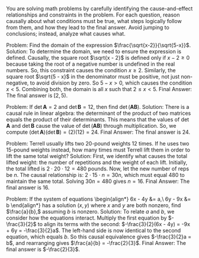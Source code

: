 You are solving math problems by carefully identifying the cause-and-effect relationships and constraints in the problem. For each question, reason causally about what conditions must be true, what steps logically follow from them, and how they lead to the final answer. Avoid jumping to conclusions; instead, analyze what causes what.

Problem:
Find the domain of the expression $\frac{\sqrt{x-2}}{\sqrt{5-x}}$.
Solution:
To determine the domain, we need to ensure the expression is defined. 
Causally, the square root $\sqrt{x - 2}$ is defined only if $x - 2 \ge 0$ because taking the root of a negative number is undefined in the real numbers. So, this constraint causes the condition $x \ge 2$.
Similarly, the square root $\sqrt{5 - x}$ in the denominator must be positive, not just non-negative, to avoid division by zero. So $5 - x > 0$, which causes the condition $x < 5$.
Combining both, the domain is all $x$ such that $2 \le x < 5$.
Final Answer: The final answer is $[2,5)$.

Problem:
If $\det \mathbf{A} = 2$ and $\det \mathbf{B} = 12,$ then find $\det (\mathbf{A} \mathbf{B}).$
Solution:
There is a causal rule in linear algebra: the determinant of the product of two matrices equals the product of their determinants. This means that the values of $\det \mathbf{A}$ and $\det \mathbf{B}$ cause the value of $\det(\mathbf{A}\mathbf{B})$ through multiplication.
So, we compute $(\det \mathbf{A})(\det \mathbf{B}) = (2)(12) = 24$.
Final Answer: The final answer is $24$.

Problem:
Terrell usually lifts two 20-pound weights 12 times. If he uses two 15-pound weights instead, how many times must Terrell lift them in order to lift the same total weight?
Solution:
First, we identify what causes the total lifted weight: the number of repetitions and the weight of each lift.
Initially, the total lifted is $2 \cdot 20 \cdot 12 = 480$ pounds. 
Now, let the new number of reps be $n$. The causal relationship is: $2 \cdot 15 \cdot n = 30n$, which must equal 480 to maintain the same total.
Solving $30n = 480$ gives $n = 16$.
Final Answer: The final answer is $16$.

Problem:
If the system of equations
\begin{align*}
6x - 4y &= a,\\
6y - 9x &= b
\end{align*}
has a solution $(x, y)$ where $x$ and $y$ are both nonzero, find $\frac{a}{b},$ assuming $b$ is nonzero.
Solution:
To relate $a$ and $b$, we consider how the equations interact. 
Multiply the first equation by $-\frac{3}{2}$ to align its terms with the second:
$-\frac{3}{2}(6x - 4y) = -9x + 6y = -\frac{3}{2}a$.
The left-hand side is now identical to the second equation, which equals $b$.
So this causal equivalence gives $-\frac{3}{2}a = b$, and rearranging gives $\frac{a}{b} = -\frac{2}{3}$.
Final Answer: The final answer is $-\frac{2}{3}$.
